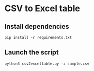 # CSV to Excel table

## Install dependencies

```
pip install -r requirements.txt
```

## Launch the script

```
python3 csv2exceltable.py -i sample.csv
```
